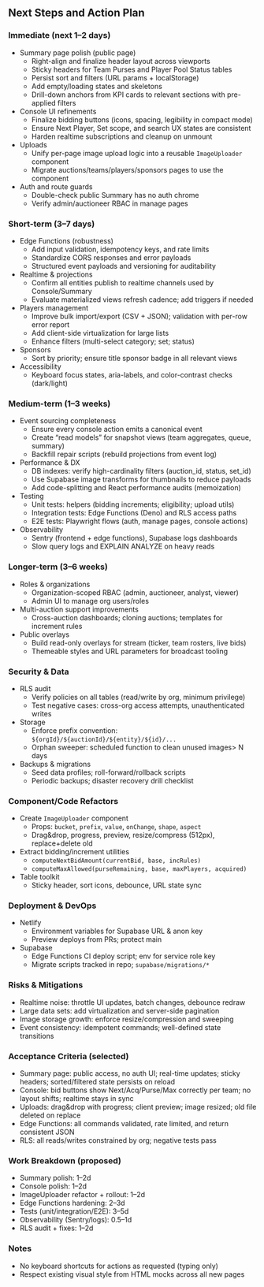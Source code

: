 ## Next Steps and Action Plan

### Immediate (next 1–2 days)
- Summary page polish (public page)
  - Right-align and finalize header layout across viewports
  - Sticky headers for Team Purses and Player Pool Status tables
  - Persist sort and filters (URL params + localStorage)
  - Add empty/loading states and skeletons
  - Drill-down anchors from KPI cards to relevant sections with pre-applied filters
- Console UI refinements
  - Finalize bidding buttons (icons, spacing, legibility in compact mode)
  - Ensure Next Player, Set scope, and search UX states are consistent
  - Harden realtime subscriptions and cleanup on unmount
- Uploads
  - Unify per-page image upload logic into a reusable `ImageUploader` component
  - Migrate auctions/teams/players/sponsors pages to use the component
- Auth and route guards
  - Double-check public Summary has no auth chrome
  - Verify admin/auctioneer RBAC in manage pages

### Short-term (3–7 days)
- Edge Functions (robustness)
  - Add input validation, idempotency keys, and rate limits
  - Standardize CORS responses and error payloads
  - Structured event payloads and versioning for auditability
- Realtime & projections
  - Confirm all entities publish to realtime channels used by Console/Summary
  - Evaluate materialized views refresh cadence; add triggers if needed
- Players management
  - Improve bulk import/export (CSV + JSON); validation with per-row error report
  - Add client-side virtualization for large lists
  - Enhance filters (multi-select category; set; status)
- Sponsors
  - Sort by priority; ensure title sponsor badge in all relevant views
- Accessibility
  - Keyboard focus states, aria-labels, and color-contrast checks (dark/light)

### Medium-term (1–3 weeks)
- Event sourcing completeness
  - Ensure every console action emits a canonical event
  - Create “read models” for snapshot views (team aggregates, queue, summary)
  - Backfill repair scripts (rebuild projections from event log)
- Performance & DX
  - DB indexes: verify high-cardinality filters (auction_id, status, set_id)
  - Use Supabase image transforms for thumbnails to reduce payloads
  - Add code-splitting and React performance audits (memoization)
- Testing
  - Unit tests: helpers (bidding increments; eligibility; upload utils)
  - Integration tests: Edge Functions (Deno) and RLS access paths
  - E2E tests: Playwright flows (auth, manage pages, console actions)
- Observability
  - Sentry (frontend + edge functions), Supabase logs dashboards
  - Slow query logs and EXPLAIN ANALYZE on heavy reads

### Longer-term (3–6 weeks)
- Roles & organizations
  - Organization-scoped RBAC (admin, auctioneer, analyst, viewer)
  - Admin UI to manage org users/roles
- Multi-auction support improvements
  - Cross-auction dashboards; cloning auctions; templates for increment rules
- Public overlays
  - Build read-only overlays for stream (ticker, team rosters, live bids)
  - Themeable styles and URL parameters for broadcast tooling

### Security & Data
- RLS audit
  - Verify policies on all tables (read/write by org, minimum privilege)
  - Test negative cases: cross-org access attempts, unauthenticated writes
- Storage
  - Enforce prefix convention: `${orgId}/${auctionId}/${entity}/${id}/...`
  - Orphan sweeper: scheduled function to clean unused images> N days
- Backups & migrations
  - Seed data profiles; roll-forward/rollback scripts
  - Periodic backups; disaster recovery drill checklist

### Component/Code Refactors
- Create `ImageUploader` component
  - Props: `bucket`, `prefix`, `value`, `onChange`, `shape`, `aspect`
  - Drag&drop, progress, preview, resize/compress (512px), replace+delete old
- Extract bidding/increment utilities
  - `computeNextBidAmount(currentBid, base, incRules)`
  - `computeMaxAllowed(purseRemaining, base, maxPlayers, acquired)`
- Table toolkit
  - Sticky header, sort icons, debounce, URL state sync

### Deployment & DevOps
- Netlify
  - Environment variables for Supabase URL & anon key
  - Preview deploys from PRs; protect main
- Supabase
  - Edge Functions CI deploy script; env for service role key
  - Migrate scripts tracked in repo; `supabase/migrations/*`

### Risks & Mitigations
- Realtime noise: throttle UI updates, batch changes, debounce redraw
- Large data sets: add virtualization and server-side pagination
- Image storage growth: enforce resize/compression and sweeping
- Event consistency: idempotent commands; well-defined state transitions

### Acceptance Criteria (selected)
- Summary page: public access, no auth UI; real-time updates; sticky headers; sorted/filtered state persists on reload
- Console: bid buttons show Next/Acq/Purse/Max correctly per team; no layout shifts; realtime stays in sync
- Uploads: drag&drop with progress; client preview; image resized; old file deleted on replace
- Edge Functions: all commands validated, rate limited, and return consistent JSON
- RLS: all reads/writes constrained by org; negative tests pass

### Work Breakdown (proposed)
- Summary polish: 1–2d
- Console polish: 1–2d
- ImageUploader refactor + rollout: 1–2d
- Edge Functions hardening: 2–3d
- Tests (unit/integration/E2E): 3–5d
- Observability (Sentry/logs): 0.5–1d
- RLS audit + fixes: 1–2d

### Notes
- No keyboard shortcuts for actions as requested (typing only)
- Respect existing visual style from HTML mocks across all new pages 
